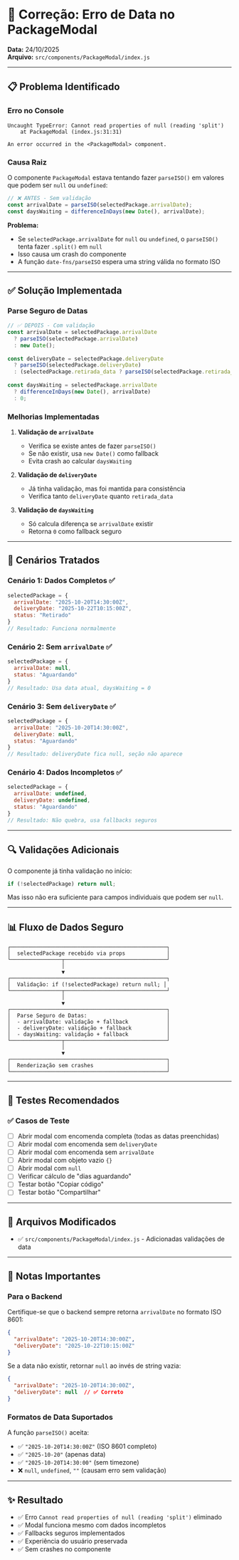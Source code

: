 # 🔧 Correção: Erro de Data no PackageModal

**Data:** 24/10/2025  
**Arquivo:** `src/components/PackageModal/index.js`

---

## 📋 Problema Identificado

### Erro no Console

```
Uncaught TypeError: Cannot read properties of null (reading 'split')
    at PackageModal (index.js:31:31)

An error occurred in the <PackageModal> component.
```

### Causa Raiz

O componente `PackageModal` estava tentando fazer `parseISO()` em valores que podem ser `null` ou `undefined`:

```javascript
// ❌ ANTES - Sem validação
const arrivalDate = parseISO(selectedPackage.arrivalDate);
const daysWaiting = differenceInDays(new Date(), arrivalDate);
```

**Problema:**
- Se `selectedPackage.arrivalDate` for `null` ou `undefined`, o `parseISO()` tenta fazer `.split()` em `null`
- Isso causa um crash do componente
- A função `date-fns/parseISO` espera uma string válida no formato ISO

---

## ✅ Solução Implementada

### Parse Seguro de Datas

```javascript
// ✅ DEPOIS - Com validação
const arrivalDate = selectedPackage.arrivalDate 
  ? parseISO(selectedPackage.arrivalDate) 
  : new Date();
  
const deliveryDate = selectedPackage.deliveryDate
  ? parseISO(selectedPackage.deliveryDate)
  : (selectedPackage.retirada_data ? parseISO(selectedPackage.retirada_data) : null);
  
const daysWaiting = selectedPackage.arrivalDate 
  ? differenceInDays(new Date(), arrivalDate)
  : 0;
```

### Melhorias Implementadas

1. **Validação de `arrivalDate`**
   - Verifica se existe antes de fazer `parseISO()`
   - Se não existir, usa `new Date()` como fallback
   - Evita crash ao calcular `daysWaiting`

2. **Validação de `deliveryDate`**
   - Já tinha validação, mas foi mantida para consistência
   - Verifica tanto `deliveryDate` quanto `retirada_data`

3. **Validação de `daysWaiting`**
   - Só calcula diferença se `arrivalDate` existir
   - Retorna `0` como fallback seguro

---

## 🎯 Cenários Tratados

### Cenário 1: Dados Completos ✅

```javascript
selectedPackage = {
  arrivalDate: "2025-10-20T14:30:00Z",
  deliveryDate: "2025-10-22T10:15:00Z",
  status: "Retirado"
}
// Resultado: Funciona normalmente
```

### Cenário 2: Sem `arrivalDate` ✅

```javascript
selectedPackage = {
  arrivalDate: null,
  status: "Aguardando"
}
// Resultado: Usa data atual, daysWaiting = 0
```

### Cenário 3: Sem `deliveryDate` ✅

```javascript
selectedPackage = {
  arrivalDate: "2025-10-20T14:30:00Z",
  deliveryDate: null,
  status: "Aguardando"
}
// Resultado: deliveryDate fica null, seção não aparece
```

### Cenário 4: Dados Incompletos ✅

```javascript
selectedPackage = {
  arrivalDate: undefined,
  deliveryDate: undefined,
  status: "Aguardando"
}
// Resultado: Não quebra, usa fallbacks seguros
```

---

## 🔍 Validações Adicionais

O componente já tinha validação no início:

```javascript
if (!selectedPackage) return null;
```

Mas isso não era suficiente para campos individuais que podem ser `null`.

---

## 📊 Fluxo de Dados Seguro

```
┌─────────────────────────────────────────────────┐
│  selectedPackage recebido via props             │
└────────────────┬────────────────────────────────┘
                 │
                 ▼
┌─────────────────────────────────────────────────┐
│  Validação: if (!selectedPackage) return null; │
└────────────────┬────────────────────────────────┘
                 │
                 ▼
┌─────────────────────────────────────────────────┐
│  Parse Seguro de Datas:                         │
│  - arrivalDate: validação + fallback            │
│  - deliveryDate: validação + fallback           │
│  - daysWaiting: validação + fallback            │
└────────────────┬────────────────────────────────┘
                 │
                 ▼
┌─────────────────────────────────────────────────┐
│  Renderização sem crashes                       │
└─────────────────────────────────────────────────┘
```

---

## 🧪 Testes Recomendados

### ✅ Casos de Teste

- [ ] Abrir modal com encomenda completa (todas as datas preenchidas)
- [ ] Abrir modal com encomenda sem `deliveryDate`
- [ ] Abrir modal com encomenda sem `arrivalDate`
- [ ] Abrir modal com objeto vazio `{}`
- [ ] Abrir modal com `null`
- [ ] Verificar cálculo de "dias aguardando"
- [ ] Testar botão "Copiar código"
- [ ] Testar botão "Compartilhar"

---

## 🔗 Arquivos Modificados

- ✅ `src/components/PackageModal/index.js` - Adicionadas validações de data

---

## 📝 Notas Importantes

### Para o Backend

Certifique-se que o backend sempre retorna `arrivalDate` no formato ISO 8601:

```json
{
  "arrivalDate": "2025-10-20T14:30:00Z",
  "deliveryDate": "2025-10-22T10:15:00Z"
}
```

Se a data não existir, retornar `null` ao invés de string vazia:

```json
{
  "arrivalDate": "2025-10-20T14:30:00Z",
  "deliveryDate": null  // ✅ Correto
}
```

### Formatos de Data Suportados

A função `parseISO()` aceita:
- ✅ `"2025-10-20T14:30:00Z"` (ISO 8601 completo)
- ✅ `"2025-10-20"` (apenas data)
- ✅ `"2025-10-20T14:30:00"` (sem timezone)
- ❌ `null`, `undefined`, `""` (causam erro sem validação)

---

## ✨ Resultado

- ✅ Erro `Cannot read properties of null (reading 'split')` eliminado
- ✅ Modal funciona mesmo com dados incompletos
- ✅ Fallbacks seguros implementados
- ✅ Experiência do usuário preservada
- ✅ Sem crashes no componente
